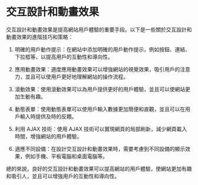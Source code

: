 # 交互設計和動畫效果

交互設計和動畫效果是提高網站用戶體驗的重要手段。以下是一些關於交互設計和動畫效果的進階技巧和策略：

1. 明確的用戶動作提示：在網站中添加明確的用戶動作提示，例如按鈕、連結、下拉框等，以提高用戶的互動性和導向性。

2. 應用動畫效果：適度應用動畫效果可以增強網站的視覺效果，吸引用戶的注意力，並且可以使用戶更好地理解網站的操作流程。

3. 滾動效果：使用滾動效果可以為用戶提供更好的用戶體驗，並且可以使網站更加生動有趣。

4. 動態表單：使用動態表單可以使用戶輸入數據更加簡便和直觀，並且可以在用戶輸入時提供及時的反饋。

5. 利用 AJAX 技術：使用 AJAX 技術可以實現網頁的局部刷新，減少網頁載入時間，增強網站的用戶體驗。

6. 適應不同設備：在設計交互設計和動畫效果時，需要考慮到不同設備的顯示效果，例如手機、平板電腦和桌面電腦等。

總的來說，良好的交互設計和動畫效果可以提高網站的用戶體驗，使網站更加有趣和吸引人，並且可以增強用戶的互動性和導向性。